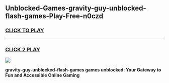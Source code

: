 
## Unblocked-Games-gravity-guy-unblocked-flash-games-Play-Free-n0czd
<h3>
<a href="https://premium76.site?title=gravity-guy-unblocked-flash-games&ref=17A">CLICK TO PLAY</a></h3>
<hr>

<h3>
<a href="https://premium76.site?title=gravity-guy-unblocked-flash-games&ref=17A">CLICK 2 PLAY</a>
  
</h3>

<a href="https://premium76.site?title=gravity-guy-unblocked-flash-games&ref=17A"><img src="https://clearcache.store/games.png"></a>


**gravity-guy-unblocked-flash-games games unblocked: Your Gateway to Fun and Accessible Online Gaming**
